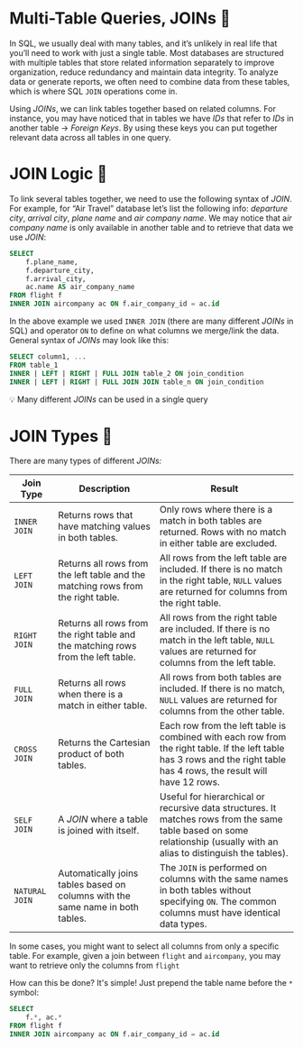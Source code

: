 # Multi-Table Queries, JOINs 🤝

In SQL, we usually deal with many tables, and it’s unlikely in real life that you’ll need to work with just a single table. Most databases are structured with multiple tables that store related information separately to improve organization, reduce redundancy and maintain data integrity. To analyze data or generate reports, we often need to combine data from these tables, which is where SQL `JOIN` operations come in.

Using *JOINs*, we can link tables together based on related columns. For instance, you may have noticed that in tables we have *IDs* that refer to *IDs* in another table → *Foreign Keys*. By using these keys you can put together relevant data across all tables in one query.

# JOIN Logic 🧩

To link several tables together, we need to use the following syntax of *JOIN*. For example, for “Air Travel” database let’s list the following info: *departure city*, *arrival city*, *plane name* and *air company name*. We may notice that a*ir company name* is only available in another table and to retrieve that data we use *JOIN*:

```sql
SELECT
    f.plane_name,
    f.departure_city,
    f.arrival_city,
    ac.name AS air_company_name
FROM flight f
INNER JOIN aircompany ac ON f.air_company_id = ac.id
```

In the above example we used `INNER JOIN` (there are many different *JOINs* in SQL) and operator `ON` to define on what columns we merge/link the data. General syntax of *JOINs* may look like this:

```sql
SELECT column1, ...
FROM table_1
INNER | LEFT | RIGHT | FULL JOIN table_2 ON join_condition
INNER | LEFT | RIGHT | FULL JOIN JOIN table_n ON join_condition
```

<aside>

💡 Many different *JOINs* can be used in a single query

</aside>

# JOIN Types 🎨

There are many types of different *JOINs:*

| J**oin Type** | **Description** | **Result** |
| --- | --- | --- |
| `INNER JOIN`  | Returns rows that have matching values in both tables. | Only rows where there is a match in both tables are returned. Rows with no match in either table are excluded. |
| `LEFT JOIN` | Returns all rows from the left table and the matching rows from the right table. | All rows from the left table are included. If there is no match in the right table, `NULL` values are returned for columns from the right table. |
| `RIGHT JOIN` | Returns all rows from the right table and the matching rows from the left table. | All rows from the right table are included. If there is no match in the left table, `NULL` values are returned for columns from the left table. |
| `FULL JOIN` | Returns all rows when there is a match in either table. | All rows from both tables are included. If there is no match, `NULL` values are returned for columns from the other table. |
| `CROSS JOIN` | Returns the Cartesian product of both tables. | Each row from the left table is combined with each row from the right table. If the left table has 3 rows and the right table has 4 rows, the result will have 12 rows. |
| `SELF JOIN` | A *JOIN* where a table is joined with itself. | Useful for hierarchical or recursive data structures. It matches rows from the same table based on some relationship (usually with an alias to distinguish the tables). |
| `NATURAL JOIN` | Automatically joins tables based on columns with the same name in both tables. | The `JOIN` is performed on columns with the same names in both tables without specifying `ON`. The common columns must have identical data types. |

In some cases, you might want to select all columns from only a specific table. For example, given a join between `flight` and `aircompany`, you may want to retrieve only the columns from `flight` 

How can this be done? It's simple! Just prepend the table name before the `*` symbol:

```sql
SELECT
    f.*, ac.*
FROM flight f
INNER JOIN aircompany ac ON f.air_company_id = ac.id
```